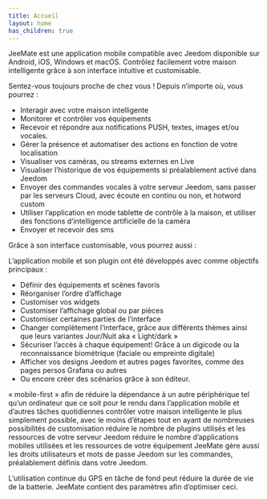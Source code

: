 ```yaml
---
title: Accueil
layout: home
has_children: true
---
```


JeeMate est une application mobile compatible avec Jeedom disponible sur Android, iOS, Windows et macOS.
Contrôlez facilement votre maison intelligente grâce à son interface intuitive et customisable.

 

Sentez-vous toujours proche de chez vous !
Depuis n’importe où, vous pourrez :

- Interagir avec votre maison intelligente
- Monitorer et contrôler vos équipements
- Recevoir et répondre aux notifications PUSH, textes, images et/ou vocales.
- Gérer la présence et automatiser des actions en fonction de votre localisation
- Visualiser vos caméras, ou streams externes en Live
- Visualiser l’historique de vos équipements si préalablement activé dans Jeedom
- Envoyer des commandes vocales à votre serveur Jeedom, sans passer par les serveurs Cloud, avec écoute en continu ou non, et hotword custom
- Utiliser l’application en mode tablette de contrôle à la maison, et utiliser des fonctions d’intelligence artificielle de la caméra
- Envoyer et recevoir des sms

Grâce à son interface customisable, vous pourrez aussi :

L’application mobile et son plugin ont été développés avec comme objectifs principaux :

- Définir des équipements et scènes favoris
- Réorganiser l’ordre d’affichage
- Customiser vos widgets
- Customiser l’affichage global ou par pièces
- Customiser certaines parties de l’interface
- Changer complètement l’interface, grâce aux différents thèmes ainsi que leurs variantes Jour/Nuit aka « Light/dark »
- Sécuriser l’accès à chaque équipement! Grâce à un digicode ou la reconnaissance biométrique (faciale ou empreinte digitale)
- Afficher vos designs Jeedom et autres pages favorites, comme des pages persos Grafana ou autres
- Ou encore créer des scénarios grâce à son éditeur.

« mobile-first » afin de réduire la dépendance à un autre périphérique tel qu’un ordinateur que ce soit pour le rendu dans l’application mobile et d’autres tâches quotidiennes
contrôler votre maison intelligente le plus simplement possible, avec le moins d’étapes tout en ayant de nombreuses possibilités de customisation
réduire le nombre de plugins utilisés et les ressources de votre serveur Jeedom
réduire le nombre d’applications mobiles utilisées et les ressources de votre équipement
JeeMate gère aussi les droits utilisateurs et mots de passe Jeedom sur les commandes, préalablement définis dans votre Jeedom.

L’utilisation continue du GPS en tâche de fond peut réduire la durée de vie de la batterie. JeeMate contient des paramètres afin d’optimiser ceci.









